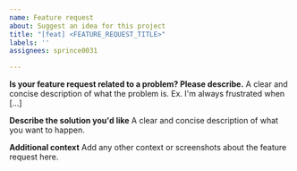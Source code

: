 ```yaml
---
name: Feature request
about: Suggest an idea for this project
title: "[feat] <FEATURE_REQUEST_TITLE>"
labels: ''
assignees: sprince0031

---
```


**Is your feature request related to a problem? Please describe.**
A clear and concise description of what the problem is. Ex. I'm always frustrated when [...]

**Describe the solution you'd like**
A clear and concise description of what you want to happen.

**Additional context**
Add any other context or screenshots about the feature request here.
